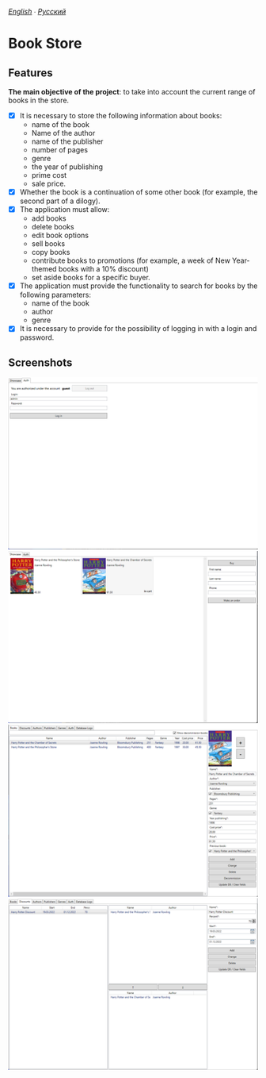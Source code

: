 *[English](README.md) ∙ [Русский](README-ru.md)* <!-- l10n:select -->

# Book Store

## Features

**The main objective of the project**: to take into account the current range of books in the store.

* [x] It is necessary to store the following information about books:
    - name of the book
    - Name of the author
    - name of the publisher
    - number of pages
    - genre
    - the year of publishing
    - prime cost
    - sale price.
* [x] Whether the book is a continuation of some other book (for example, the second part of a dilogy).
* [x] The application must allow:
    - add books
    - delete books
    - edit book options
    - sell books
    - copy books
    - contribute books to promotions (for example, a week of New Year-themed books with a 10% discount)
    - set aside books for a specific buyer.
* [x] The application must provide the functionality to search for books by the following parameters:
    - name of the book
    - author
    - genre
* [x] It is necessary to provide for the possibility of logging in with a login and password.

## Screenshots

![](./images/1.png)
![](./images/2.png)
![](./images/3.png)
![](./images/4.png)
